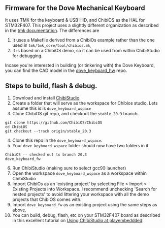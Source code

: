## Firmware for the Dove Mechanical Keyboard
It uses TMK for the keyboard & USB HID, and ChibiOS as the HAL for STM32F407. 
This project uses a slightly different organization as described in the [tmk documentation](https://github.com/tmk/tmk_core/blob/master/README.md). The differences are 
1. It uses a Makefile derived from a ChibiOs example rather than the one used in `tmk/tmk_core/tool/chibios.mk`,
2. It is based on a ChibiOS demo, so it can be used from within ChibiStudio for debugging.

Incase you're interested in building (or tinkering with) the Dove Keyboard, you can find the CAD model in the [dove_keyboard_hw](https://github.com/pragun/dove_keyboard_hw) repo.

## Steps to build, flash & debug.
1. Download and install [ChibiStudio](https://www.chibios.org/dokuwiki/doku.php?id=chibios:products:chibistudio:start)
2. Create a folder that will serve as the workspace for Chibios studio. Lets assume this is is `dove_keyboard_wspace`
3. Clone ChibiOS git repo, and checkout the `stable_20.3` branch.
```
git clone https://github.com/ChibiOS/ChibiOS
cd ChibiOS
git checkout --track origin/stable_20.3
```
4. Clone this repo in the `dove_keyboard_wspace`.
5. Your `dove_keyboard_wspace` folder should now have two folders in it
```
ChibiOS -- checked out to branch 20.3
dove_keyboard_fw
```
6. Run ChibiStudio (making sure to select gcc90 launcher)
7. Open the workspace `dove_keyboard_wspace` as a workspace within ChibiStudio
8. Import ChibiOs as an 'existing project' by selecting File > Import > Existing Projects into Workspace. I recommend unchecking 'Search for nested projects' to avoid littering your workspace with all the demo projects that ChibiOS comes with.
9. Import `dove_keyboard_fw` as an existing project using the same steps as above.
10. You can build, debug, flash, etc on your STM32F407 board as described in this excellent tutorial on [Using ChibiStudio at playembeddded](https://www.playembedded.org/blog/debugging-stm32-chibistudio/)
